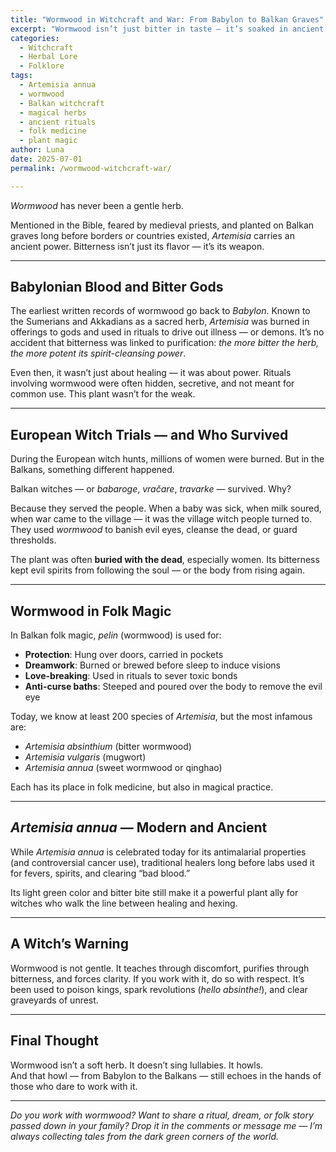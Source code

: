 ```yaml
---
title: "Wormwood in Witchcraft and War: From Babylon to Balkan Graves"
excerpt: "Wormwood isn’t just bitter in taste — it’s soaked in ancient blood, folklore, and forbidden magic. From Babylonian rites to Balkan graveyards, this herb has a long history of both healing and destruction."
categories:
  - Witchcraft
  - Herbal Lore
  - Folklore
tags:
  - Artemisia annua
  - wormwood
  - Balkan witchcraft
  - magical herbs
  - ancient rituals
  - folk medicine
  - plant magic
author: Luna
date: 2025-07-01
permalink: /wormwood-witchcraft-war/

---
```


*Wormwood* has never been a gentle herb.

Mentioned in the Bible, feared by medieval priests, and planted on Balkan graves long before borders or countries existed, *Artemisia* carries an ancient power. Bitterness isn’t just its flavor — it’s its weapon.

---

## Babylonian Blood and Bitter Gods

The earliest written records of wormwood go back to *Babylon*. Known to the Sumerians and Akkadians as a sacred herb, *Artemisia* was burned in offerings to gods and used in rituals to drive out illness — or demons. It’s no accident that bitterness was linked to purification: *the more bitter the herb, the more potent its spirit-cleansing power*.

Even then, it wasn’t just about healing — it was about power. Rituals involving wormwood were often hidden, secretive, and not meant for common use. This plant wasn’t for the weak. 

---

## European Witch Trials — and Who Survived

During the European witch hunts, millions of women were burned. But in the Balkans, something different happened.

Balkan witches — or *babaroge*, *vračare*, *travarke* — survived. Why?

Because they served the people. When a baby was sick, when milk soured, when war came to the village — it was the village witch people turned to. They used *wormwood* to banish evil eyes, cleanse the dead, or guard thresholds.

The plant was often **buried with the dead**, especially women. Its bitterness kept evil spirits from following the soul — or the body from rising again.

---

## Wormwood in Folk Magic

In Balkan folk magic, *pelin* (wormwood) is used for:

- **Protection**: Hung over doors, carried in pockets
- **Dreamwork**: Burned or brewed before sleep to induce visions
- **Love-breaking**: Used in rituals to sever toxic bonds
- **Anti-curse baths**: Steeped and poured over the body to remove the evil eye

Today, we know at least 200 species of *Artemisia*, but the most infamous are:
- *Artemisia absinthium* (bitter wormwood)
- *Artemisia vulgaris* (mugwort)
- *Artemisia annua* (sweet wormwood or qinghao)

Each has its place in folk medicine, but also in magical practice.

---

## *Artemisia annua* — Modern and Ancient

While *Artemisia annua* is celebrated today for its antimalarial properties (and controversial cancer use), traditional healers long before labs used it for fevers, spirits, and clearing “bad blood.”

Its light green color and bitter bite still make it a powerful plant ally for witches who walk the line between healing and hexing.

---

## A Witch’s Warning

Wormwood is not gentle. It teaches through discomfort, purifies through bitterness, and forces clarity. If you work with it, do so with respect. It’s been used to poison kings, spark revolutions (*hello absinthe!*), and clear graveyards of unrest.

---

## Final Thought

Wormwood isn’t a soft herb. It doesn’t sing lullabies. It howls.  
And that howl — from Babylon to the Balkans — still echoes in the hands of those who dare to work with it.

---

*Do you work with wormwood? Want to share a ritual, dream, or folk story passed down in your family? Drop it in the comments or message me — I’m always collecting tales from the dark green corners of the world.*
